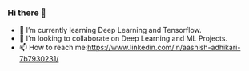 ### Hi there 👋
- 🌱 I’m currently learning Deep Learning and Tensorflow.
- 👯 I’m looking to collaborate on Deep Learning and ML Projects.
- 📫 How to reach me:https://www.linkedin.com/in/aashish-adhikari-7b7930231/ 
<!--
**AashishAdhikari27/AashishAdhikari27** is a ✨ _special_ ✨ repository because its `README.md` (this file) appears on your GitHub profile.

Here are some ideas to get you started:

- 🔭 I’m currently working on 
- 🌱 I’m currently learning Data Science and ML
- 👯 I’m looking to collaborate on Data Science and ML Projects
- 📫 How to reach me:https://www.linkedin.com/in/aashish-adhikari-7b7930231/ 
- 😄 Pronouns: ...
- ⚡ Fun fact: ...
-->
